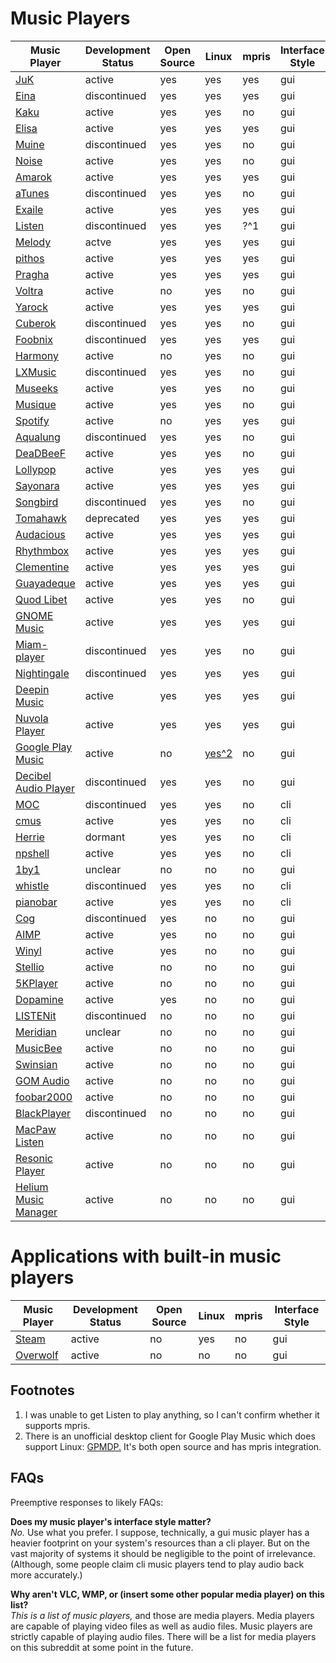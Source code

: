 # Music Players
Music Player|Development Status|Open Source|Linux|mpris|Interface Style
-|-|-|-|-|-
[JuK](https://juk.kde.org/)|active|yes|yes|yes|gui
[Eina](https://github.com/ldotlopez/eina)|discontinued|yes|yes|yes|gui
[Kaku](http://kaku.rocks/)|active|yes|yes|no|gui
[Elisa](https://community.kde.org/Elisa)|active|yes|yes|yes|gui
[Muine](https://git.gnome.org/browse/archive/muine/)|discontinued|yes|yes|no|gui
[Noise](https://launchpad.net/noise)|active|yes|yes|no|gui
[Amarok](https://amarok.kde.org/)|active|yes|yes|yes|gui
[aTunes](http://www.atunes.org/)|discontinued|yes|yes|no|gui
[Exaile](http://www.exaile.org/)|active|yes|yes|yes|gui
[Listen](https://launchpad.net/listen)|discontinued|yes|yes|?^1|gui
[Melody](http://anufrij.org/melody/)|actve|yes|yes|yes|gui
[pithos](https://pithos.github.io/)|active|yes|yes|yes|gui
[Pragha](https://pragha-music-player.github.io/)|active|yes|yes|yes|gui
[Voltra](https://voltra.co/)|active|no|yes|no|gui
[Yarock](https://seb-apps.github.io/yarock/)|active|yes|yes|yes|gui
[Cuberok](https://code.google.com/archive/p/cuberok/)|discontinued|yes|yes|no|gui
[Foobnix](https://github.com/foobnix/foobnix)|discontinued|yes|yes|yes|gui
[Harmony](https://getharmony.xyz/)|active|no|yes|no|gui
[LXMusic](https://wiki.lxde.org/en/LXMusic)|discontinued|yes|yes|no|gui
[Museeks](https://museeks.io/)|active|yes|yes|no|gui
[Musique](https://flavio.tordini.org/musique)|active|yes|yes|no|gui
[Spotify](https://www.spotify.com/us/)|active|no|yes|yes|gui
[Aqualung](http://aqualung.jeremyevans.net/)|discontinued|yes|yes|no|gui
[DeaDBeeF](http://deadbeef.sourceforge.net/)|active|yes|yes|no|gui
[Lollypop](https://wiki.gnome.org/Apps/Lollypop)|active|yes|yes|yes|gui
[Sayonara](http://sayonara-player.com/index.php)|active|yes|yes|yes|gui
[Songbird](http://getsongbird.net/)|discontinued|yes|yes|no|gui
[Tomahawk](https://www.tomahawk-player.org/)|deprecated|yes|yes|yes|gui
[Audacious](http://audacious-media-player.org/)|active|yes|yes|yes|gui
[Rhythmbox](https://wiki.gnome.org/Apps/Rhythmbox)|active|yes|yes|yes|gui
[Clementine](https://www.clementine-player.org/)|active|yes|yes|yes|gui
[Guayadeque](http://www.guayadeque.org/)|active|yes|yes|yes|gui
[Quod Libet](https://quodlibet.readthedocs.io/en/latest/)|active|yes|yes|no|gui
[GNOME Music](https://wiki.gnome.org/Apps/Music)|active|yes|yes|yes|gui
[Miam-player](https://mbach.github.io/Miam-Player/)|discontinued|yes|yes|no|gui
[Nightingale](http://getnightingale.com/)|discontinued|yes|yes|yes|gui
[Deepin Music](https://www.deepin.org/en/original/deepin-music/)|active|yes|yes|yes|gui
[Nuvola Player](https://tiliado.eu/nuvolaplayer/)|active|yes|yes|yes|gui
[Google Play Music](https://play.google.com/music/)|active|no|[yes^2](https://www.googleplaymusicdesktopplayer.com/)|no|gui
[Decibel Audio Player](http://decibel.silent-blade.org/)|discontinued|yes|yes|no|gui
[MOC](http://moc.daper.net/)|discontinued|yes|yes|no|cli
[cmus](https://cmus.github.io/)|active|yes|yes|no|cli
[Herrie](https://github.com/EdSchouten/herrie)|dormant|yes|yes|no|cli
[npshell](https://github.com/joelpurra/npshell)|active|yes|yes|no|cli
[1by1](http://mpesch3.de1.cc/1by1.html)|unclear|no|no|no|gui
[whistle](https://github.com/ap0calypse/whistle)|discontinued|yes|yes|no|cli
[pianobar](https://6xq.net/pianobar/)|active|yes|yes|no|cli
[Cog](http://cogx.org/)|discontinued|yes|no|no|gui
[AIMP](http://www.aimp.ru/)|active|yes|no|no|gui
[Winyl](https://github.com/winyl-player/winyl)|active|yes|no|no|gui
[Stellio](http://stellio.ru/en/)|active|no|no|no|gui
[5KPlayer](https://www.5kplayer.com/)|active|no|no|no|gui
[Dopamine](http://www.digimezzo.com/software/dopamine/)|active|yes|no|no|gui
[LISTENit](http://www.listenit.me/)|discontinued|no|no|no|gui
[Meridian](http://meridianvk.com/)|unclear|no|no|no|gui
[MusicBee](https://getmusicbee.com/)|active|no|no|no|gui
[Swinsian](http://swinsian.com/)|active|no|no|no|gui
[GOM Audio](https://audio.gomlab.com/)|active|no|no|no|gui
[foobar2000](https://www.foobar2000.org/)|active|no|no|no|gui
[BlackPlayer](https://play.google.com/store/apps/details?id=com.kodarkooperativet.blackplayerfree&hl=en)|discontinued|no|no|no|gui
[MacPaw Listen](https://macpaw.com/listen)|active|no|no|no|gui
[Resonic Player](https://resonic.at/)|active|no|no|no|gui
[Helium Music Manager](http://www.helium-music-manager.com/)|active|no|no|no|gui

# Applications with built-in music players
Music Player|Development Status|Open Source|Linux|mpris|Interface Style
-|-|-|-|-|-
[Steam](http://store.steampowered.com/)|active|no|yes|no|gui
[Overwolf](http://www.overwolf.com/)|active|no|no|no|gui

## Footnotes
1. I was unable to get Listen to play anything, so I can't confirm whether it supports mpris.  
2. There is an unofficial desktop client for Google Play Music which does support Linux: [GPMDP.](https://www.googleplaymusicdesktopplayer.com/) It's both open source and has mpris integration.

## FAQs
Preemptive responses to likely FAQs:

**Does my music player's interface style matter?**  
*No.* Use what you prefer. I suppose, technically, a gui music player has a heavier footprint on your system's resources than a cli player. But on the vast majority of systems it should be negligible to the point of irrelevance.  
(Although, some people claim cli music players tend to play audio back more accurately.)

**Why aren't VLC, WMP, or (insert some other popular media player) on this list?**  
*This is a list of music players,* and those are media players. Media players are capable of playing video files as well as audio files. Music players are strictly capable of playing audio files. There will be a list for media players on this subreddit at some point in the future.
